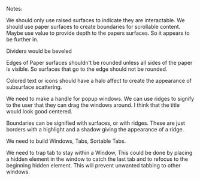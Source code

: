 Notes:

We should only use raised surfaces to indicate they are interactable. We should use paper surfaces to create boundaries for scrollable content. Maybe use value to provide depth to the papers surfaces. So it appears to be further in. 

Dividers would be beveled 

Edges of Paper surfaces shouldn't be rounded unless all sides of the paper is visible. So surfaces that go to the edge should not be rounded.

Colored text or icons should have a halo affect to create the appearance of subsurface scattering.

We need to make a handle for popup windows. We can use ridges to signify to the user that they can drag the windows around. I think that the title would look good centered.

Boundaries can be signified with surfaces, or with ridges. These are just borders with a highlight and a shadow giving the appearance of a ridge.

We need to build Windows, Tabs, Sortable Tabs.

We need to trap tab to stay within a Window, This could be done by placing a hidden element in the window to catch the last tab and to refocus to the beginning hidden element. This will prevent unwanted tabbing to other windows.    